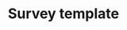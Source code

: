 ---
layout: survey_template
title: "Survey template"
header:
  overlay_color: "#000"
survey_type: survey type
description: "Add a description here"
feature_row2:
  - image_path: "path/to/image_sops.jpg"
    alt: "sops"
    title: "SOPs"
    excerpt: "Standard operating Procedures detailing methods"
    url: "https://example.com/sops"
    btn_label: "Download"
    btn_class: "btn--primary"
feature_row3:
  - image_path: "path/to/image_datasheets.jpg"
    alt: "data sheets"
    title: "Data Sheets"
    excerpt: "Details about data sheets"
feature_row4:
- image_path: "{{page.image_rawdata}}"
  alt: "access raw data"
  title: "Access Raw data"
  excerpt: "Browse raw data for datastream"
  url: #test-link
  btn_label: "Placeholder"
  btn_class: "btn--primary"
feature_row5:
- image_path: "{{page.image_rcode}}"
  alt: "R code"
  title: "R code for processing data"
  excerpt: "See our team scripts for processing raw data"
  url: #test-link
  btn_label: "Placeholder"
  btn_class: "btn--primary"
---
